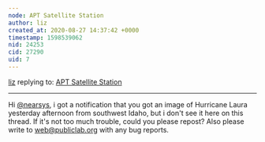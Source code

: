 ```yaml
---
node: APT Satellite Station
author: liz
created_at: 2020-08-27 14:37:42 +0000
timestamp: 1598539062
nid: 24253
cid: 27290
uid: 7
---
```




[liz](../profile/liz) replying to: [APT Satellite Station](../notes/nearsys/08-02-2020/apt-satellite-station)

----
Hi [@nearsys](/profile/nearsys), i got a notification that you got an image of Hurricane Laura yesterday afternoon from southwest Idaho, but i don't see it here on this thread. If it's not too much trouble, could you please repost? Also please write to web@publiclab.org with any bug reports. 